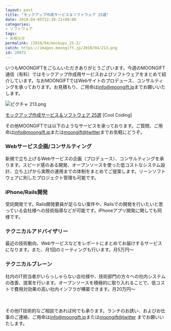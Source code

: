 ```yaml
---
layout: post
title: "モックアップ作成サービス＆ソフトウェア 25選"
date: 2010-04-05T22:38:21+09:00
categories:
- ソフトウェア
tags: 
- お知らせ
permalink: /2010/04/mockups_25-2/
catch: https://images.moongift.jp/2010/04/213.png
id: 20972
---
```

いつもMOONGIFTをごらんいただきありがとうございます。今週のMOONGIFT通信（有料）ではモックアップ作成用サービスおよびソフトウェアをまとめて紹介しています。なおMOONGIFTではWebサイトのプロデュース、コンサルティングを承っております。お見積もり、ご用命は[info@moongift.jp](mailto:info@moongift.jp)までお願いいたします。

  

![ピクチャ 213.png](https://images.moongift.jp/2010/04/213.png)

  

[モックアップ作成サービス＆ソフトウェア 25選](http://coolcoding.com/2010/04/mockups/) [Cool Coding]

  

その他MOONGIFTでは以下のようなサービスを承っております。ご質問、ご用命は[info@moongift.jp](mailto:info@moongift.jp)または[moongift@twitter](http://twitter.com/moongift)までお気軽にどうぞ。

  

### Webサービス企画/コンサルティング
  

新規で立ち上げるWebサービスの企画（プロデュース）、コンサルティングを承ります。スピード感のある開発、オープンソースを使った低コストなシステム設計、立ち上げから実際の運用までの体制をまとめてご提案します。リーンソフトウェアに則したプロジェクト管理も可能です。

  

### iPhone/Rails開発
  

受託開発です。Rails開発要員が足らない案件や、Railsでの開発を行いたいと思っている会社様への技術指導などが可能です。iPhoneアプリ開発に関しても同様です。

  

### テクニカルアドバイザリー
  

最近の技術動向、Webサービスなどをレポートにまとめてお届けするサービスになります。また、月1回のミーティングも行います。月5万円～

  

### テクニカルブレーン
  

社内のIT担当者がいらっしゃらない会社様や、技術部門の方々への社内システムの改善、提案を行います。オープンソースを積極的に取り入れることで、低コストで費用対効果の高い社内インフラが構築できます。月20万円～

  

　

  

その他IT技術的なご相談であれば何でも承ります。ランチのお誘い、およびお仕事のご連絡、ご用命は[info@moongift.jp](mailto:info@moongift.jp)または[moongift@twitter](http://twitter.com/moongift) までお願いいたします。

  
